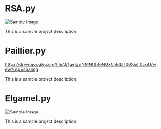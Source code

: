 # RSA.py

![Sample Image](https://drive.google.com/uc?export=view&id=1l58WWVcRCLMMrTJ2N6njTpj7_pvkOSyr)

This is a sample project description.

# Paillier.py
https://drive.google.com/file/d/1gelgwNMNf8QoNGxChldLH6QXisF6cxiH/view?usp=sharing

This is a sample project description.

# Elgamel.py

![Sample Image](https://drive.google.com/uc?export=view&id=1nP2ERpFEGXDr69EI9EAp1G-dZBeDoQ5R)

This is a sample project description.
